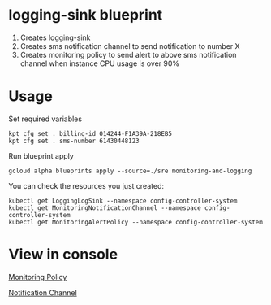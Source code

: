 # logging-sink blueprint

1. Creates logging-sink
2. Creates sms notification channel to send notification to number X 
3. Creates monitoring policy to send alert to above sms notification channel when instance CPU usage is over 90%

# Usage

Set required variables

```
kpt cfg set . billing-id 014244-F1A39A-218EB5
kpt cfg set . sms-number 61430448123
```

Run blueprint apply

```
gcloud alpha blueprints apply --source=./sre monitoring-and-logging
```

You can check the resources you just created:

```
kubectl get LoggingLogSink --namespace config-controller-system
kubectl get MonitoringNotificationChannel --namespace config-controller-system
kubectl get MonitoringAlertPolicy --namespace config-controller-system
```

# View in console

[Monitoring Policy](https://console.cloud.google.com/monitoring/alerting/policies?orgonly=true&project=kasna-test-landingzone&supportedpurview=organizationId)

[Notification Channel](https://console.cloud.google.com/monitoring/alerting/notifications?orgonly=true&project=kasna-test-landingzone&supportedpurview=organizationId)